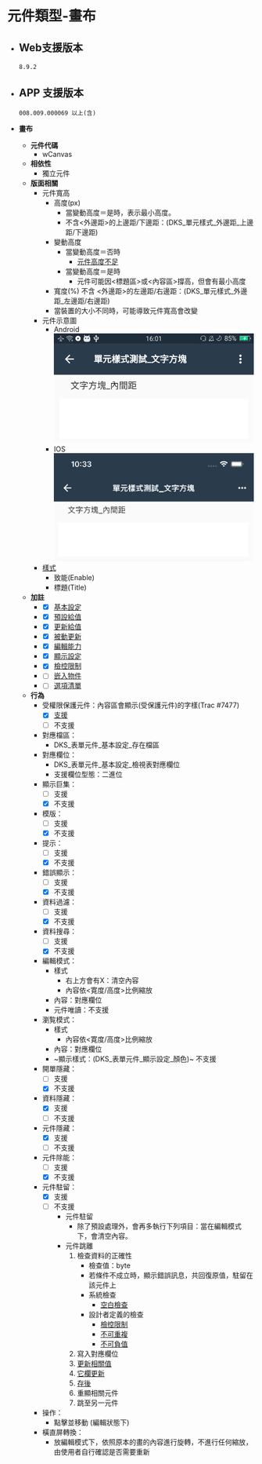 # 元件類型-畫布

* ## Web支援版本
  
      8.9.2

* ## APP 支援版本

      008.009.000069 以上(含)

* __畫布__
  * __元件代碼__
    * wCanvas
  * __相依性__
    * 獨立元件
  * __版面相關__
    * 元件寬高
      * 高度(px)
        * 當變動高度＝是時，表示最小高度。
        * 不含<外邊距>的上邊距/下邊距：(DKS_單元樣式_外邊距_上邊距/下邊距)
      * 變動高度
        * 當變動高度＝否時
          * [元件高度不足](../general/rule)
        * 當變動高度＝是時
          * 元件可能因<標題區>或<內容區>撐高，但會有最小高度
      * 寬度(%)
        不含 <外邊距>的左邊距/右邊距：(DKS_單元樣式_外邊距_左邊距/右邊距)
      * 當裝置的大小不同時，可能導致元件寬高會改變
    * 元件示意圖
      * Android
            ![image](./image/android/componentTextEditing.png)
      * IOS
            ![image](./image/ios/componentTextEditing.png)
    * [樣式](../general/style)
      * 致能(Enable)
      * 標題(Title)
  * __加註__
    * - [x] [基本設定](../affix/component/basicSettings)
    * - [x] [預設給值](../affix/component/defaultValue)
    * - [x] [更新給值](../affix/component/updateValue)
    * - [x] [被動更新](../affix/component/passiveUpdate)
    * - [x] [編輯能力](../affix/component/editting)
    * - [x] [顯示設定](../affix/component/display)
    * - [x] [檢控限制](../affix/component/prosecutionResstrucson)
    * - [ ] [嵌入物件](../affix/component/embedded)
    * - [ ] [選項清單](../affix/component/optionList)
  * __行為__
    * 受權限保護元件：內容區會顯示(受保護元件)的字樣(Trac #7477)
      - [x] [支援](../general/rule)
      - [ ] 不支援
    * 對應檔區：
      * DKS_表單元件_基本設定_存在檔區
    * 對應欄位：
      * DKS_表單元件_基本設定_檢視表對應欄位
      * 支援欄位型態：二進位
    * 顯示巨集：
      - [ ] 支援
      - [x] 不支援
    * 模版：
      - [ ] 支援
      - [x] 不支援
    * 提示：
      - [ ] 支援
      - [x] 不支援
    * 錯誤顯示：
      - [ ] 支援
      - [x] 不支援
    * 資料過濾：
      - [ ] 支援
      - [x] 不支援
    * 資料搜尋：
      - [ ] 支援
      - [x] 不支援
    * 編輯模式：
      * 樣式
        * 右上方會有X：清空內容
        * 內容依<寛度/高度>比例縮放
      * 內容：對應欄位
      * 元件唯讀：不支援
    * 瀏覧模式：
      * 樣式
        * 內容依<寛度/高度>比例縮放
      * 內容：對應欄位
      * ~顯示樣式：(DKS_表單元件_顯示設定_顏色)~ 不支援
    * 開單隱藏：
      - [ ] 支援
      - [x] 不支援
    * 資料隱藏：
      - [x] 支援
      - [ ] 不支援
    * 元件隱藏：
      - [x] 支援
      - [ ] 不支援
    * 元件除能：
      - [ ] 支援
      - [x] 不支援
    * 元件駐留：
      - [x] 支援
      - [ ] 不支援
        * 元件駐留
          * 除了預設處理外，會再多執行下列項目：當在編輯模式下，會清空內容。
        * 元件跳離
          1. 檢查資料的正確性
             * 檢查值：byte[](若沒有畫的話，為null)
             * 若條件不成立時，顯示錯誤訊息，共回復原值，駐留在該元件上
             * 系統檢查
               * [空白檢查](../affix/component/basicSettings)
             * 設計者定義的檢查
               * [檢控限制](../affix/component/prosecutionRestrictions)
               * [不可重複](../affix/component/basicSettings)
               * [不可負值](../affix/component/basicSettings)
          2. 寫入對應欄位
          3. [更新相關值](../affix/component/updateValue)
          4. [它欄更新](../affix/component/passiveUpdate)
          5. [存後](../affix/component/updateValue)
          6. 重顯相關元件
          7.  跳至另一元件
    * 操作：
      * 點擊並移動 (編輯狀態下)
    * 橫直屏轉換：
      * 放編輯模式下，依照原本的畫的內容進行旋轉，不進行任何縮放，由使用者自行確認是否需要重新
